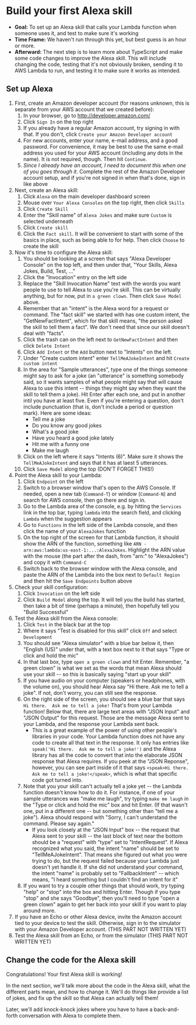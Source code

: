 # Build your first Alexa skill
* **Goal:** To set up an Alexa skill that calls your Lambda function when someone uses it, and test to make sure it's working
* **Time Frame:** We haven't run through this yet, but best guess is an hour or more.
* **Afterward:** The next step is to learn more about TypeScript and make some code changes to improve the Alexa skill.  This will include changing the code, testing that it's not obviously broken, sending it to AWS Lambda to run, and testing it to make sure it works as intended.

## Set up Alexa

1. First, create an Amazon developer account (for reasons unknown, this is separate from your AWS account that we created before):
    1. In your browser, go to http://developer.amazon.com/
    1. Click `Sign In` on the top right
    1. If you already have a regular Amazon account, try signing in with that.  If you don't, click `Create your Amazon Developer account`
    1. For new accounts, enter your name, e-mail address, and a good password.  For convenience, it may be best to use the same e-mail address you used for your AWS account (including any dots in the name).  It is not required, though.  Then hit `Continue`.
    1. *Since I already have an account, I need to document this when one of you goes through it.*  Complete the rest of the Amazon Developer account setup, and if you're not signed in when that's done, sign in like above
1. Next, create an Alexa skill:
    1. Click `Alexa` on the main developer dashboard screen
    1. Mouse over `Your Alexa Consoles` on the top right, then click `Skills`
    1. Click `Create Skill`
    1. Enter the "Skill name" of `Alexa Jokes` and make sure `Custom` is selected underneath
    1. Click `Create skill`
    1. Click the `Fact skill`.  It will be convenient to start with some of the basics in place, such as being able to for help.  Then click `Choose` to create the skill
1. Now it's time to configure the Alexa skill:
    1. You should be looking at a screen that says "Alexa Developer Console" on the top left, and then under that, "Your Skills, Alexa Jokes, Build, Test, ..."
    1. Click the "Invocation" entry on the left side
    1. Replace the "Skill Invocation Name" text with the words you want people to use to tell Alexa to use you're skill.  This can be virtually anything, but for now, put in `a green clown`.  Then click `Save Model` above.
    1. Remember that an "intent" is the Alexa word for a request or command.  The "fact skill" we started with has one custom intent, the "GetNewFactIntent", which for that skill means, "the person asked the skill to tell them a fact".  We don't need that since our skill doesn't deal with "facts".
    1. Click the trash can on the left next to `GetNewFactIntent` and then click `Delete Intent`
    1. Click `Add Intent` or the `Add` button next to "Intents" on the left.
    1. Under "Create custom intent" enter `TellMeAJokeIntent` and hit `Create custom intent`
    1. In the area for "Sample utterances", type one of the things someone might say to ask for a joke (an "utterance" is something somebody said, so it wants samples of what people might say that will cause Alexa to use this intent -- things they might say when they want the skill to tell them a joke).  Hit Enter after each one, and put in another intil you have at least five.  Even if you're entering a question, don't include punctuation (that is, don't include a period or question mark).  Here are some ideas:
        * Tell me a joke
        * Do you know any good jokes
        * What's a good joke
        * Have you heard a good joke lately
        * Hit me with a funny one
        * Make me laugh
    1. Click on the left where it says "Intents (6)".  Make sure it shows the `TellMeAJokeIntent` and says that it has at laest 5 utterances.
    1. Click `Save Model` along the top (DON'T FORGET THIS!)
1. Point the Alexa skill to your Lambda:
    1. Click `Endpoint` on the left
    1. Switch to a browser window that's open to the AWS Console.  If needed, open a new tab (`Command-T`) or window (`Command-N`) and search for AWS console, then go there and sign in.
    1. Go to the Lambda area of the console, e.g. by hitting the `Services` link in the top bar, typing `lambda` into the search field, and clicking `Lambda` when the suggestion appears
    1. Go to `Functions` in the left side of the Lambda console, and then click the name of your `AlexaJokes` function
    1. On the top right of the screen for that Lambda function, it should show the ARN of the function, something like `ARN - arn:aws:lambda:us-east-1:...:AlexaJokes`.  Highlight the ARN value with the mouse (the part after the dash, from "arn:" to "AlexaJokes") and copy it with `Command-C`
    1. Switch back to the browser window with the Alexa console, and paste the ARN of the Lambda into the box next to `Default Region` and then hit the `Save Endpoints` button above
1. Check your skill configuration:
    1. Click `Invocation` on the left side
    1. Click `Build Model` along the top.  It will tell you the build has started, then take a bit of time (perhaps a minute), then hopefully tell you "Build Successful"
1. Test the Alexa skill from the Alexa console:
    1. Click `Test` in the black bar at the top
    1. Where it says "Test is disabled for this skill" click `Off` and select `Development`
    1. You should see "Alexa simulator" with a blue bar below it, then "English (US)" under that, with a text box next to it that says "Type or click and hold the mic"
    1. In that last box, type `open a green clown` and hit Enter.  Remember, "a green clown" is what we set as the words that mean Alexa should use your skill -- so this is basically saying "start up your skill"
    1. If you have audio on your computer (speakers or headphones, with the volume on), you should hear Alexa say "Hi there.  Ask me to tell a joke".  If not, don't worry, you can still see the response.
    1. On the right side of the screen, you should see a blue bar that says `Hi there.  Ask me to tell a joke!`  That's from your Lambda function!  Below that, there are large text areas with "JSON Input" and "JSON Output" for this request.  Those are the message Alexa sent to your Lambda, and the response your Lambda sent back.
        * This is a great example of the power of using other people's libraries in your code.  Your Lambda function does not have any code to create all that text in the response.  It only has entries like `speak('Hi there.  Ask me to tell a joke!')` and the Alexa library has all the code to convert that into the elaborate JSON response that Alexa requires.  If you peek at the "JSON Reponse", however, you can see part inside of it that says `<speak>Hi there.  Ask me to tell a joke!</speak>`, which is what that specific code got turned into.
    1. Note that you your skill can't actually tell a joke yet -- the Lambda function doesn't know how to do it.  For instance, if one of your sample utterances was "make me laugh", try typing `make me laugh` in the "Type or click and hold the mic" box and hit Enter.  (If that wasn't one, put in a different one -- but something other than "tell me a joke").  Alexa should respond with "Sorry, I can't understand the command. Please say again."
        * If you look closely at the "JSON Input" box -- the request that Alexa sent to your skill -- the last block of text near the bottom should be a "request" with "type" set to "IntentRequest".  If Alexa recognized what you said, the intent "name" should be set to "TellMeAJokeIntent".  That means she figured out what you were trying to do, but the request failed because your Lambda just doesn't yet handle it.  If she did not understand your command, the intent "name" is probably set to "FallbackIntent" -- which means, "I heard something but I couldn't find an intent for it"
    1. If you want to try a couple other things that should work, try typing "help" or "stop" into the box and hitting Enter.  Though if you type "stop" and she says "Goodbye", then you'll need to type "open a green clown" again to get her back into your skill if you want to play around more.
1. If you have an Echo or other Alexa device, invite the Amazon account tied to your device to test the skill.  Otherwise, sign in to the simulator with your Amazon Developer account. (THIS PART NOT WRITTEN YET)
1. Test the Alexa skill from an Echo, or from the simulator (THIS PART NOT WRITTEN YET)

## Change the code for the Alexa skill

Congratulations!  Your first Alexa skill is working!

In the next section, we'll talk more about the code in the Alexa skill, what the different parts mean, and how to change it.  We'll do things like provide a list of jokes, and fix up the skill so that Alexa can actually tell them!

Later, we'll add knock-knock jokes where you have to have a back-and-forth conversation with Alexa to complete them.
